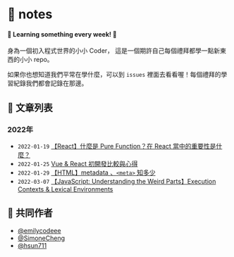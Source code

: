 
# 📝 notes 

#### 👻 Learning something every week! 👻

身為一個初入程式世界的小小 Coder， 這是一個期許自己每個禮拜都學一點新東西的小小 repo。

如果你也想知道我們平常在學什麼，可以到 `issues` 裡面去看看喔！每個禮拜的學習紀錄我們都會記錄在那邊。

## 🐳 文章列表
### 2022年
- `2022-01-19` [【React】什麼是 Pure Function？在 React 當中的重要性是什麼？](https://github.com/SimoneCheng/notes/issues/1)
- `2022-01-25` [Vue & React 初開發比較與心得](https://github.com/SimoneCheng/notes/issues/2)
- `2022-01-29` [【HTML】metadata 、`<meta>` 知多少](https://github.com/SimoneCheng/notes/issues/3)
- `2022-03-07` [【JavaScript: Understanding the Weird Parts】Execution Contexts & Lexical Environments](https://github.com/SimoneCheng/notes/issues/4)

## 🐳 共同作者
- [@emilycodeee](https://github.com/emilycodeee)
- [@SimoneCheng](https://github.com/SimoneCheng)
- [@hsun711](https://github.com/hsun711)
